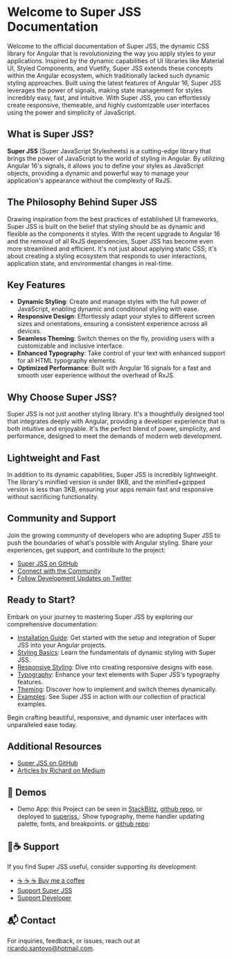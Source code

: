 # Welcome to Super JSS Documentation

Welcome to the official documentation of Super JSS, the dynamic CSS library for Angular that is revolutionizing the way you apply styles to your applications. Inspired by the dynamic capabilities of UI libraries like Material UI, Styled Components, and Vuetify, Super JSS extends these concepts within the Angular ecosystem, which traditionally lacked such dynamic styling approaches. Built using the latest features of Angular 16, Super JSS leverages the power of signals, making state management for styles incredibly easy, fast, and intuitive. With Super JSS, you can effortlessly create responsive, themeable, and highly customizable user interfaces using the power and simplicity of JavaScript.

## What is Super JSS?

**Super JSS** (Super JavaScript Stylesheets) is a cutting-edge library that brings the power of JavaScript to the world of styling in Angular. By utilizing Angular 16's signals, it allows you to define your styles as JavaScript objects, providing a dynamic and powerful way to manage your application's appearance without the complexity of RxJS.

## The Philosophy Behind Super JSS

Drawing inspiration from the best practices of established UI frameworks, Super JSS is built on the belief that styling should be as dynamic and flexible as the components it styles. With the recent upgrade to Angular 16 and the removal of all RxJS dependencies, Super JSS has become even more streamlined and efficient. It's not just about applying static CSS; it's about creating a styling ecosystem that responds to user interactions, application state, and environmental changes in real-time.

## Key Features

- **Dynamic Styling**: Create and manage styles with the full power of JavaScript, enabling dynamic and conditional styling with ease.
- **Responsive Design**: Effortlessly adapt your styles to different screen sizes and orientations, ensuring a consistent experience across all devices.
- **Seamless Theming**: Switch themes on the fly, providing users with a customizable and inclusive interface.
- **Enhanced Typography**: Take control of your text with enhanced support for all HTML typography elements.
- **Optimized Performance**: Built with Angular 16 signals for a fast and smooth user experience without the overhead of RxJS.

## Why Choose Super JSS?

Super JSS is not just another styling library. It's a thoughtfully designed tool that integrates deeply with Angular, providing a developer experience that is both intuitive and enjoyable. It's the perfect blend of power, simplicity, and performance, designed to meet the demands of modern web development.

## Lightweight and Fast

In addition to its dynamic capabilities, Super JSS is incredibly lightweight. The library's minified version is under 8KB, and the minified+gzipped version is less than 3KB, ensuring your apps remain fast and responsive without sacrificing functionality.

## Community and Support

Join the growing community of developers who are adopting Super JSS to push the boundaries of what's possible with Angular styling. Share your experiences, get support, and contribute to the project:

- [Super JSS on GitHub](https://github.com/rsantoyo-dev/super-jss)
- [Connect with the Community](https://community.super-jss.com)
- [Follow Development Updates on Twitter](https://twitter.com/super_jss)

## Ready to Start?

Embark on your journey to mastering Super JSS by exploring our comprehensive documentation:

- [Installation Guide](installation.md): Get started with the setup and integration of Super JSS into your Angular projects.
- [Styling Basics](styling.md): Learn the fundamentals of dynamic styling with Super JSS.
- [Responsive Styling](responsive-style.md): Dive into creating responsive designs with ease.
- [Typography](typography.md): Enhance your text elements with Super JSS's typography features.
- [Theming](theming.md): Discover how to implement and switch themes dynamically.
- [Examples](examples.md): See Super JSS in action with our collection of practical examples.

Begin crafting beautiful, responsive, and dynamic user interfaces with unparalleled ease today.

## Additional Resources

- [Super JSS on GitHub](https://github.com/rsantoyo-dev/super-jss)
- [Articles by Richard on Medium](https://medium.com/@viejorichard)

## 🎨 Demos

- Demo App: this Project can be seen in [StackBlitz](https://stackblitz.com/edit/angular-ivy-atzazr?file=src%2Fapp%2Fapp.component.ts),
  [github repo](https://github.com/rsantoyo-dev/super-jss/tree/master/projects/super-jss-demo/src), or deployed to [superjss](https://superjss.netlify.app/),:
  Show typography, theme handler updating palette, fonts, and breakpoints. or [github repo](https://github.com/rsantoyo-dev/super-jss/tree/master/projects/super-jss-demo/src):

## 💖☕ Support

If you find Super JSS useful, consider supporting its development:

- [☕ ☕ ☕ Buy me a coffee](https://buymeacoffee.com/superjss)
- [Support Super JSS](https://opencollective.com/super-jss)
- [Support Developer](https://patreon.com/superjss)

## 📬 Contact

For inquiries, feedback, or issues, reach out at [ricardo.santoyo@hotmail.com](mailto:ricardo.santoyo@hotmail.com).
